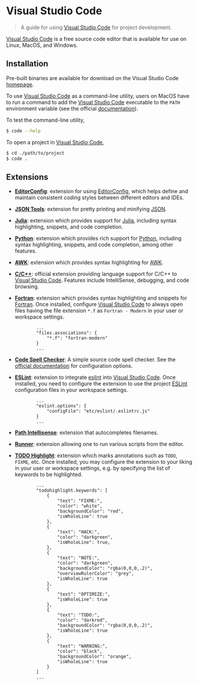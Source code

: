 # Visual Studio Code

> A guide for using [Visual Studio Code][vscode] for project development.

[Visual Studio Code][vscode] is a free source code editor that is available for use on Linux, MacOS, and Windows.

## Installation

Pre-built binaries are available for download on the Visual Studio Code [homepage][vscode].

To use [Visual Studio Code][vscode] as a command-line utility, users on MacOS have to run a command to add the [Visual Studio Code][vscode] executable to the `PATH` environment variable (see the official [documentation][vscode-macos-setup]). 

To test the command-line utility,

```bash
$ code --help
```

To open a project in [Visual Studio Code][vscode],

```bash
$ cd ./path/to/project
$ code .
```

## Extensions

-   [**EditorConfig**][vscode-editorconfig]: extension for using [EditorConfig][editorconfig], which helps define and maintain consistent coding styles between different editors and IDEs.

-   [**JSON Tools**][vscode-json-tools]: extension for pretty printing and minifying [JSON][json].

-   [**Julia**][vscode-julia]: extension which provides support for [Julia][julia], including syntax highlighting, snippets, and code completion.

-   [**Python**][vscode-python]: extension which provides rich support for [Python][python], including syntax highlighting, snippets, and code completion, among other features.

-   [**AWK**][vscode-awk]: extension which provides syntax highlighting for [AWK][awk].

-   [**C/C++**][vscode-cpptools]: official extension providing language support for C/C++ to [Visual Studio Code][vscode]. Features include IntelliSense, debugging, and code browsing.

-   [**Fortran**][vscode-fortran]: extension which provides syntax highlighting and snippets for [Fortran][fortran]. Once installed, configure [Visual Studio Code][vscode] to always open files having the file extension `*.f` as `Fortran - Modern` in your user or workspace settings.

    ```text
            ...
            "files.associations": {
                "*.f": "fortran-modern"
            }
            ...
    ```

-   [**Code Spell Checker**][vscode-spell-checker]: A simple source code spell checker. See the [official documentation][vscode-spell-checker-readme] for configuration options.

-   [**ESLint**][vscode-eslint]: extension to integrate [eslint][eslint] into [Visual Studio Code][vscode]. Once installed, you need to configure the extension to use the project [ESLint][eslint] configuration files in your workspace settings.

    ```text
            ...
            "eslint.options": {
                "configFile": "etc/eslint/.eslintrc.js"
            }
            ...
    ```

-   [**Path Intellisense**][vscode-path-intellisense]: extension that autocompletes filenames.

-   [**Runner**][vscode-runner]: extension allowing one to run various scripts from the editor.

-   [**TODO Highlight**][vscode-todo-highlight]: extension which marks annotations such as `TODO`, `FIXME`, etc. Once installed, you may configure the extension to your liking in your user or workspace settings, e.g. by specifying the list of keywords to be highlighted.

    ```text
            ...
            "todohighlight.keywords": [
                {
                    "text": "FIXME:",
                    "color": "white",
                    "backgroundColor": "red",
                    "isWholeLine": true
                },
                {
                    "text": "HACK:",
                    "color": "darkgreen",
                    "isWholeLine": true,
                },
                {
                    "text": "NOTE:",
                    "color": "darkgreen",
                    "backgroundColor": "rgba(0,0,0,.2)",
                    "overviewRulerColor": "grey",
                    "isWholeLine": true
                },
                {
                    "text": "OPTIMIZE:",
                    "isWholeLine": true
                },
                {
                    "text": "TODO:",
                    "color": "darkred",
                    "backgroundColor": "rgba(0,0,0,.2)", 
                    "isWholeLine": true
                },
                {
                    "text": "WARNING:",
                    "color": "black",
                    "backgroundColor": "orange",
                    "isWholeLine": true
                }
            ]
            ...
    ```

<section class="links">

[vscode]: https://code.visualstudio.com/

[vscode-macos-setup]: https://code.visualstudio.com/docs/setup/mac

[vscode-eslint]: https://github.com/Microsoft/vscode-eslint

[vscode-spell-checker]: https://github.com/Jason-Rev/vscode-spell-checker

[vscode-spell-checker-readme]: https://github.com/Jason-Rev/vscode-spell-checker/blob/master/client/README.md

[vscode-path-intellisense]: https://github.com/ChristianKohler/PathIntellisense

[vscode-todo-highlight]: https://github.com/wayou/vscode-todo-highlight

[vscode-editorconfig]: https://github.com/editorconfig/editorconfig-vscode

[vscode-json-tools]: https://marketplace.visualstudio.com/items?itemName=eriklynd.json-tools#overview

[vscode-python]: https://github.com/Microsoft/vscode-python

[vscode-julia]: https://github.com/JuliaEditorSupport/julia-vscode

[vscode-awk]: https://github.com/luggage66/vscode-awk

[vscode-cpptools]: https://marketplace.visualstudio.com/items?itemName=ms-vscode.cpptools

[vscode-fortran]: https://github.com/Gimly/vscode-fortran

[vscode-runner]: https://github.com/mattn/vscode-runner

[eslint]: http://eslint.org/

[json]: http://www.json.org/

[editorconfig]: http://editorconfig.org/

[python]: https://www.python.org/

[julia]: https://julialang.org/

[awk]: https://en.wikipedia.org/wiki/AWK

[fortran]: https://en.wikipedia.org/wiki/Fortran

</section>

<!-- /.links -->

